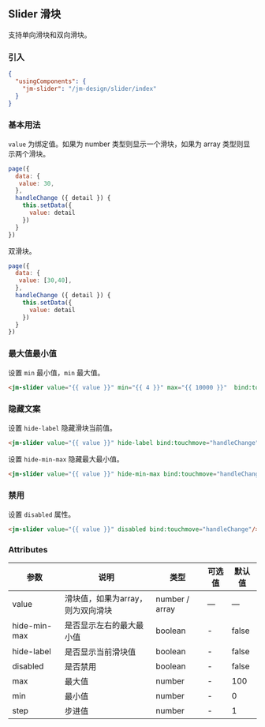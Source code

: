 ## Slider 滑块

支持单向滑块和双向滑块。

### 引入

```json
{
  "usingComponents": {
    "jm-slider": "/jm-design/slider/index"
  }
}
```

### 基本用法

`value` 为绑定值。如果为 number 类型则显示一个滑块，如果为 array 类型则显示两个滑块。

```JavaScript
page({
  data: {
   value: 30,
  },
  handleChange ({ detail }) {
    this.setData({
      value: detail
    })
  }
})
```

双滑块。

```JavaScript
page({
  data: {
   value: [30,40],
  },
  handleChange ({ detail }) {
    this.setData({
      value: detail
    })
  }
})
```

### 最大值最小值

设置 `min` 最小值，`min` 最大值。

```html
<jm-slider value="{{ value }}" min="{{ 4 }}" max="{{ 10000 }}"  bind:touchmove="handleChange"/>
```

### 隐藏文案

设置 `hide-label` 隐藏滑块当前值。

```html
<jm-slider value="{{ value }}" hide-label bind:touchmove="handleChange"/>
```

设置 `hide-min-max` 隐藏最大最小值。

```html
<jm-slider value="{{ value }}" hide-min-max bind:touchmove="handleChange"/>
```

### 禁用

设置 `disabled` 属性。

```html
<jm-slider value="{{ value }}" disabled bind:touchmove="handleChange"/>
```

### Attributes
| 参数      | 说明                                 | 类型      | 可选值       | 默认值   |
|---------- |------------------------------------ |---------- |------------- |-------- |
| value      |	滑块值，如果为array，则为双向滑块                |	number / array    |	—           |	—       |
| hide-min-max	    | 是否显示左右的最大最小值                      |	boolean    |	-         |	false |
| hide-label      | 是否显示当前滑块值                  | boolean | - | false |
| disabled   | 是否禁用                  | boolean | - | false |
| max      | 最大值        | number | - | 100 |
| min       | 最小值  | number | - | 0 |
| step           | 步进值        | number | - | 1 |